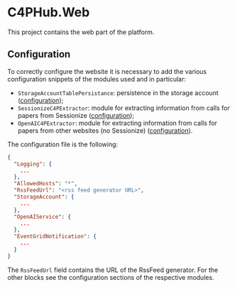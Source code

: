 # C4PHub.Web

This project contains the web part of the platform.

## Configuration

To correctly configure the website it is necessary to add the various configuration snippets of the modules used and in particular:

- `StorageAccountTablePersistance`: persistence in the storage account ([configuration]());
- `SessionizeC4PExtractor`: module for extracting information from calls for papers from Sessionize ([configuration]());
- `OpenAIC4PExtractor`: module for extracting information from calls for papers from other websites (no Sessionize) ([configuration]()).

The configuration file is the following:

``` json
{
  "Logging": {
    ...
  },
  "AllowedHosts": "*",
  "RssFeedUrl": "<rss feed generator URL>",
  "StorageAccount": {
    ...
  },
  "OpenAIService": {
    ...
  },
  "EventGridNotification": {
    ...
  }
}
```

The `RssFeedUrl` field contains the URL of the RssFeed generator.
For the other blocks see the configuration sections of the respective modules.
